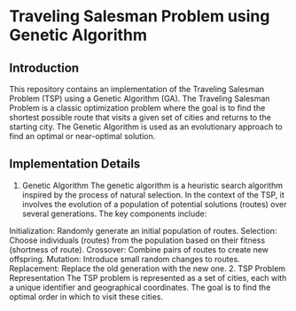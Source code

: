 # Traveling Salesman Problem using Genetic Algorithm
## Introduction
This repository contains an implementation of the Traveling Salesman Problem (TSP) using a Genetic Algorithm (GA). The Traveling Salesman Problem is a classic optimization problem where the goal is to find the shortest possible route that visits a given set of cities and returns to the starting city. The Genetic Algorithm is used as an evolutionary approach to find an optimal or near-optimal solution.

## Implementation Details
1. Genetic Algorithm
The genetic algorithm is a heuristic search algorithm inspired by the process of natural selection. In the context of the TSP, it involves the evolution of a population of potential solutions (routes) over several generations. The key components include:

Initialization: Randomly generate an initial population of routes.
Selection: Choose individuals (routes) from the population based on their fitness (shortness of route).
Crossover: Combine pairs of routes to create new offspring.
Mutation: Introduce small random changes to routes.
Replacement: Replace the old generation with the new one.
2. TSP Problem Representation
The TSP problem is represented as a set of cities, each with a unique identifier and geographical coordinates. The goal is to find the optimal order in which to visit these cities.
